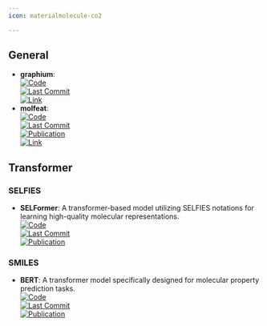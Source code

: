 ```yaml
---
icon: materialmolecule-co2

---
```



## **General**
- **graphium**:   
	[![Code](https://img.shields.io/github/stars/datamol-io/graphium?style=for-the-badge&logo=github)](https://github.com/datamol-io/graphium)  
	[![Last Commit](https://img.shields.io/github/last-commit/datamol-io/graphium?style=for-the-badge&logo=github)](https://github.com/datamol-io/graphium)  
	[![Link](https://img.shields.io/badge/Link-online-brightgreen?style=for-the-badge&logo=cachet&logoColor=65FF8F)](https://graphium-docs.datamol.io/stable/)  
- **molfeat**:   
	[![Code](https://img.shields.io/github/stars/datamol-io/molfeat?style=for-the-badge&logo=github)](https://github.com/datamol-io/molfeat)  
	[![Last Commit](https://img.shields.io/github/last-commit/datamol-io/molfeat?style=for-the-badge&logo=github)](https://github.com/datamol-io/molfeat)  
	[![Publication](https://img.shields.io/badge/Publication-Citations:N/A-blue?style=for-the-badge&logo=bookstack)](https://zenodo.org/badge/latestdoi/613548667)  
	[![Link](https://img.shields.io/badge/Link-online-brightgreen?style=for-the-badge&logo=cachet&logoColor=65FF8F)](https://molfeat.datamol.io/)  

## **Transformer**
### **SELFIES**
- **SELFormer**: A transformer-based model utilizing SELFIES notations for learning high-quality molecular representations.  
	[![Code](https://img.shields.io/github/stars/HUBioDataLab/SELFormer?style=for-the-badge&logo=github)](https://github.com/HUBioDataLab/SELFormer)  
	[![Last Commit](https://img.shields.io/github/last-commit/HUBioDataLab/SELFormer?style=for-the-badge&logo=github)](https://github.com/HUBioDataLab/SELFormer)  
	[![Publication](https://img.shields.io/badge/Publication-Citations:11-blue?style=for-the-badge&logo=bookstack)](https://doi.org/10.1088/2632-2153/acdb30)  
### **SMILES**
- **BERT**: A transformer model specifically designed for molecular property prediction tasks.  
	[![Code](https://img.shields.io/github/stars/odb9402/MoleculeTransformer?style=for-the-badge&logo=github)](https://github.com/odb9402/MoleculeTransformer)  
	[![Last Commit](https://img.shields.io/github/last-commit/odb9402/MoleculeTransformer?style=for-the-badge&logo=github)](https://github.com/odb9402/MoleculeTransformer)  
	[![Publication](https://img.shields.io/badge/Publication-Citations:N/A-blue?style=for-the-badge&logo=bookstack)](https://proceedings.mlr.press/v106/shin19a.html)  
